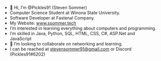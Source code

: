 - 👋 Hi, I’m @Pickles91 (Steven Sommer)
-  Computer Science Student at Winona State University.
-  Software Developer at Fastenal Company.
-  My Website: www.ssommer.tech
-  I’m interested in learning everything about computers and programming.
-  I’m skilled in Java, Python, SQL, HTML, CSS, C#, ASP.Net and JavaScript
- 💞 I’m looking to collaborate on networking and learning.
-  I can be reached at stevensommer91@gmail.com or Discord (Pickles91#6202)

<!---
Pickles91/Pickles91 is a ✨ special ✨ repository because its `README.md` (this file) appears on your GitHub profile.
You can click the Preview link to take a look at your changes.
--->
